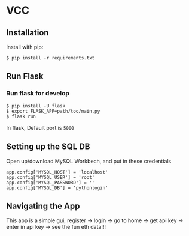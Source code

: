 # VCC


## Installation

Install with pip:

```
$ pip install -r requirements.txt
```

## Run Flask
### Run flask for develop

```
$ pip install -U flask
$ export FLASK_APP=path/too/main.py
$ flask run
```
In flask, Default port is `5000`

## Setting up the SQL DB

Open up/download MySQL Workbech, and put in these credentials

```
app.config['MYSQL_HOST'] = 'localhost'
app.config['MYSQL_USER'] = 'root'
app.config['MYSQL_PASSWORD'] = ''
app.config['MYSQL_DB'] = 'pythonlogin'
```
 
## Navigating the App

This app is a simple gui, register -> login -> go to home -> get api key -> enter in api key -> see the fun eth data!!!
